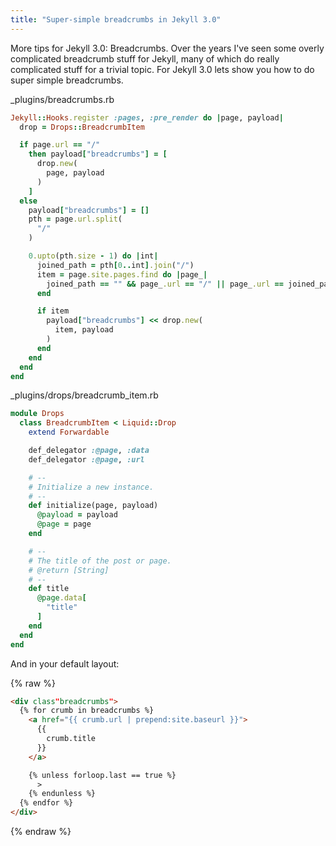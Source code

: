 ```yaml
---
title: "Super-simple breadcrumbs in Jekyll 3.0"
---
```


More tips for Jekyll 3.0: Breadcrumbs.  Over the years I've seen some overly complicated breadcrumb stuff for Jekyll, many of which do really complicated stuff for a trivial topic.  For Jekyll 3.0 lets show you how to do super simple breadcrumbs.

<p class="code-file">
  _plugins/breadcrumbs.rb
</p>

```ruby
Jekyll::Hooks.register :pages, :pre_render do |page, payload|
  drop = Drops::BreadcrumbItem

  if page.url == "/"
    then payload["breadcrumbs"] = [
      drop.new(
        page, payload
      )
    ]
  else
    payload["breadcrumbs"] = []
    pth = page.url.split(
      "/"
    )

    0.upto(pth.size - 1) do |int|
      joined_path = pth[0..int].join("/")
      item = page.site.pages.find do |page_|
        joined_path == "" && page_.url == "/" || page_.url == joined_path
      end

      if item
        payload["breadcrumbs"] << drop.new(
          item, payload
        )
      end
    end
  end
end
```

<p class="code-file">
  _plugins/drops/breadcrumb_item.rb
</p>

```ruby
module Drops
  class BreadcrumbItem < Liquid::Drop
    extend Forwardable

    def_delegator :@page, :data
    def_delegator :@page, :url

    # --
    # Initialize a new instance.
    # --
    def initialize(page, payload)
      @payload = payload
      @page = page
    end

    # --
    # The title of the post or page.
    # @return [String]
    # --
    def title
      @page.data[
        "title"
      ]
    end
  end
end
```

And in your default layout:

{% raw %}
```html
<div class"breadcrumbs">
  {% for crumb in breadcrumbs %}
    <a href="{{ crumb.url | prepend:site.baseurl }}">
      {{
        crumb.title
      }}
    </a>

    {% unless forloop.last == true %}
      >
    {% endunless %}
  {% endfor %}
</div>
```
{% endraw %}
